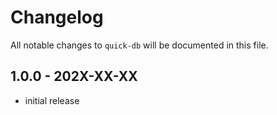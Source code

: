 # Changelog

All notable changes to `quick-db` will be documented in this file.

## 1.0.0 - 202X-XX-XX

- initial release
